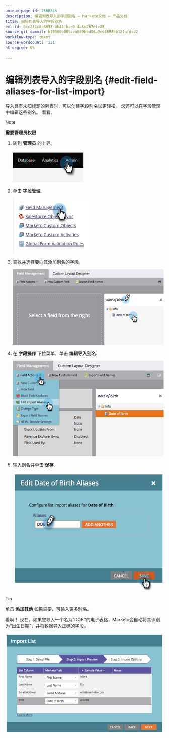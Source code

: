 ```yaml
---
unique-page-id: 2360346
description: 编辑列表导入的字段别名 — Marketo文档 — 产品文档
title: 编辑列表导入的字段别名
exl-id: 0cc2f4c8-6858-4b41-bae3-4a8d267efe88
source-git-commit: b13360b009aea869bbd96a9cd0888bb121afdcd2
workflow-type: tm+mt
source-wordcount: '131'
ht-degree: 0%

---
```


# 编辑列表导入的字段别名 {#edit-field-aliases-for-list-import}

导入具有未知标题的列表时，可以创建字段别名以更轻松。 您还可以在字段管理中编辑这些别名。 看看。

>[!NOTE]
>
>**需要管理员权限**

1. 转到 **管理员** 的上界。

   ![](assets/edit-field-aliases-for-list-import-1.png)

1. 单击 **字段管理**.

   ![](assets/edit-field-aliases-for-list-import-2.png)

1. 查找并选择要向其添加别名的字段。

   ![](assets/edit-field-aliases-for-list-import-3.png)

1. 在 **字段操作** 下拉菜单，单击 **编辑导入别名**.

   ![](assets/edit-field-aliases-for-list-import-4.png)

1. 输入别名并单击 **保存**.

   ![](assets/edit-field-aliases-for-list-import-5.png)

>[!TIP]
>
>单击 **添加其他** 如果需要，可输入更多别名。

看啊！ 现在，如果您导入一个名为“DOB”的电子表格，Marketo会自动将其识别为“出生日期”，并将数据导入正确的字段。

![](assets/edit-field-aliases-for-list-import-6.png)
